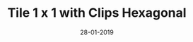 ---
title: "Tile 1 x 1 with Clips Hexagonal"
date: 28-01-2019

image: image.png
cad: model.ldr

source:
  url: "https://www.flickr.com/photos/the-magic-tuba-pixie/3505240953"
  title: "Tablescraps."
  author: "The Magic Tuba Pixie"
  date: 05-05-2009

taxonomy:
  part: ["2555", "3070b"]
  partcount: 7

  width: [3, stud]
  depth: [1, stud]
  height: [3, stud]

  function: [stud_tilt, shape_2D]
  stud_tilt_angle: [60, 120, 180]
  shape_2D_segments: 6
  shape_2D_segsize: 1
---